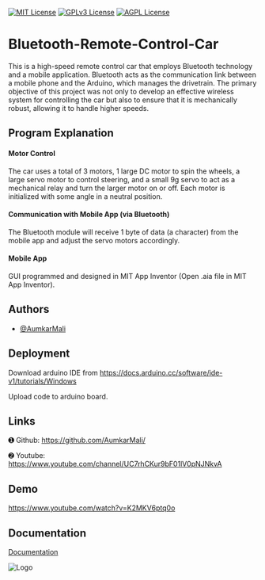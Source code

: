 


[![MIT License](https://img.shields.io/badge/License-MIT-green.svg)](https://choosealicense.com/licenses/mit/)
[![GPLv3 License](https://img.shields.io/badge/License-GPL%20v3-yellow.svg)](https://opensource.org/licenses/)
[![AGPL License](https://img.shields.io/badge/license-AGPL-blue.svg)](http://www.gnu.org/licenses/agpl-3.0)


# Bluetooth-Remote-Control-Car


This is a high-speed remote control car that employs Bluetooth technology and a mobile application. Bluetooth acts as the communication link between a mobile phone and the Arduino, which manages the drivetrain. The primary objective of this project was not only to develop an effective wireless system for controlling the car but also to ensure that it is mechanically robust, allowing it to handle higher speeds.

## Program Explanation

#### Motor Control
The car uses a total of 3 motors, 1 large DC motor to spin the wheels, a large servo motor to control steering, and a small 9g servo to act as a mechanical relay and turn the larger motor on or off. Each motor is initialized with some angle in a neutral position.

#### Communication with Mobile App (via Bluetooth)
The Bluetooth module will receive 1 byte of data (a character) from the mobile app and adjust the servo motors accordingly.

#### Mobile App
GUI programmed and designed in MIT App Inventor (Open .aia file in MIT App Inventor).


## Authors

- [@AumkarMali](https://www.github.com/AumkarMali)


## Deployment

Download arduino IDE from https://docs.arduino.cc/software/ide-v1/tutorials/Windows

Upload code to arduino board.
## Links

➊ Github: https://github.com/AumkarMali/

➋ Youtube: https://www.youtube.com/channel/UC7rhCKur9bF01lV0pNJNkvA
## Demo

https://www.youtube.com/watch?v=K2MKV6ptq0o


## Documentation

[Documentation](https://docs.arduino.cc)


![Logo](https://www.vectorlogo.zone/logos/arduino/arduino-ar21.png)

